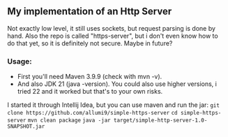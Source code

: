 ## My implementation of an Http Server
Not exactly low level, it still uses sockets, but request parsing is done by hand.
Also the repo is called "https-server", but i don't even know how to do that yet, so it is definitely not secure. Maybe in future?
### Usage:
- First you'll need Maven 3.9.9 (check with mvn -v).
- And also JDK 21 (java -version). You could also use higher versions, i tried 22 and it worked but that's to your own risks.

 I started it through Intellij Idea, but you can use maven and run the jar:
`git clone https://github.com/allumi9/simple-https-server`
`cd simple-https-server`
`mvn clean package`
`java -jar target/simple-http-server-1.0-SNAPSHOT.jar`
 
